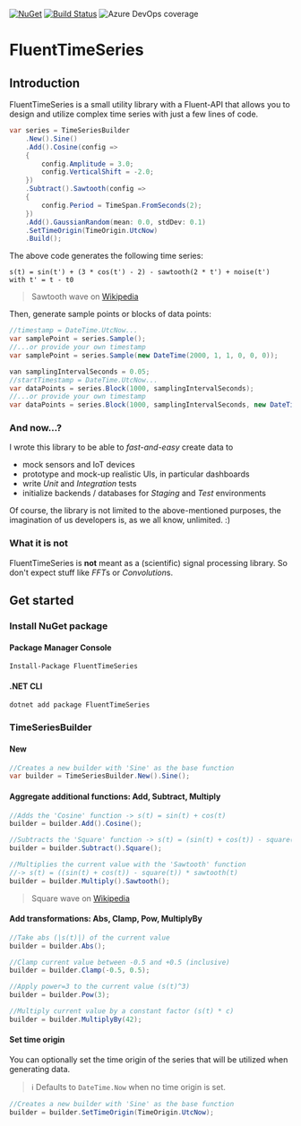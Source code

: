 
[![NuGet](https://img.shields.io/nuget/v/FluentTimeSeries?color=blue&logo=NuGet)](https://www.nuget.org/packages/FluentTimeSeries/)
[![Build Status](https://dev.azure.com/jeisenbach/FluentTimeSeries/_apis/build/status/gebirgslok.FluentTimeSeries?branchName=main)](https://dev.azure.com/jeisenbach/FluentTimeSeries/_build/latest?definitionId=4&branchName=main)
![Azure DevOps coverage](https://img.shields.io/azure-devops/coverage/jeisenbach/FluentTimeSeries/4?logo=Codecov)
# FluentTimeSeries
## Introduction
FluentTimeSeries is a small utility library with a Fluent-API that allows you to design and utilize complex time series with just a few lines of code.
```csharp
var series = TimeSeriesBuilder
	.New().Sine()
    .Add().Cosine(config =>
    {
	    config.Amplitude = 3.0;
	    config.VerticalShift = -2.0;
	})
    .Subtract().Sawtooth(config =>
    {
	    config.Period = TimeSpan.FromSeconds(2);
    })
    .Add().GaussianRandom(mean: 0.0, stdDev: 0.1)
    .SetTimeOrigin(TimeOrigin.UtcNow)
    .Build();
```
The above code generates the following time series:
```
s(t) = sin(t') + (3 * cos(t') - 2) - sawtooth(2 * t') + noise(t')
with t' = t - t0
```

> Sawtooth wave on [Wikipedia](https://en.wikipedia.org/wiki/Sawtooth_wave)

Then, generate sample points or blocks of data points:
```csharp
//timestamp = DateTime.UtcNow...
var samplePoint = series.Sample(); 
//...or provide your own timestamp
var samplePoint = series.Sample(new DateTime(2000, 1, 1, 0, 0, 0));

van samplingIntervalSeconds = 0.05;
//startTimestamp = DateTime.UtcNow...
var dataPoints = series.Block(1000, samplingIntervalSeconds);
//...or provide your own timestamp
var dataPoints = series.Block(1000, samplingIntervalSeconds, new DateTime(2000, 1, 1, 0, 0, 0));
```
### And now...?
I wrote this library to be able to *fast-and-easy* create data to
 - mock sensors and IoT devices
 - prototype and mock-up realistic UIs, in particular dashboards
 - write *Unit* and *Integration* tests
 - initialize backends / databases for *Staging* and *Test* environments

Of course, the library is not limited to the above-mentioned purposes, the imagination of us developers is, as we all know, unlimited. :)

### What it is not
FluentTimeSeries is **not** meant as a (scientific) signal processing library. So don't expect stuff like *FFT*s or *Convolution*s.

## Get started
### Install NuGet package
#### Package Manager Console
```
Install-Package FluentTimeSeries
```
#### .NET CLI
```
dotnet add package FluentTimeSeries
```
### TimeSeriesBuilder
#### New
```csharp
//Creates a new builder with 'Sine' as the base function
var builder = TimeSeriesBuilder.New().Sine();
```
#### Aggregate additional functions: Add, Subtract, Multiply
```csharp
//Adds the 'Cosine' function -> s(t) = sin(t) + cos(t) 
builder = builder.Add().Cosine();

//Subtracts the 'Square' function -> s(t) = (sin(t) + cos(t)) - square(t)
builder = builder.Subtract().Square();

//Multiplies the current value with the 'Sawtooth' function 
//-> s(t) = ((sin(t) + cos(t)) - square(t)) * sawtooth(t)
builder = builder.Multiply().Sawtooth();
```
> Square wave on [Wikipedia](https://en.wikipedia.org/wiki/Square_wave)
#### Add transformations: Abs, Clamp, Pow, MultiplyBy
```csharp
//Take abs (|s(t)|) of the current value 
builder = builder.Abs();

//Clamp current value between -0.5 and +0.5 (inclusive)
builder = builder.Clamp(-0.5, 0.5);

//Apply power=3 to the current value (s(t)^3)
builder = builder.Pow(3);

//Multiply current value by a constant factor (s(t) * c)
builder = builder.MultiplyBy(42);
```
#### Set time origin
You can optionally set the time origin of the series that will be utilized when generating data. 

> :information_source: Defaults to `DateTime.Now` when no time origin is set.

```csharp
//Creates a new builder with 'Sine' as the base function
builder = builder.SetTimeOrigin(TimeOrigin.UtcNow);
```
